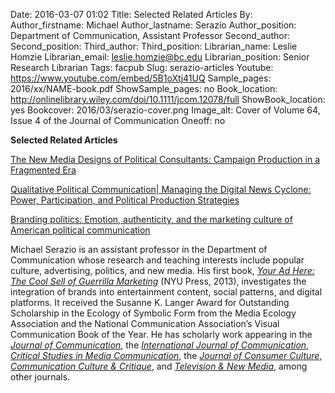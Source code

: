 Date: 2016-03-07 01:02
Title: Selected Related Articles
By: 
Author_firstname: Michael 
Author_lastname: Serazio
Author_position: Department of Communication, Assistant Professor
Second_author:
Second_position:
Third_author:
Third_position:
Librarian_name: Leslie Homzie
Librarian_email: leslie.homzie@bc.edu
Librarian_position: Senior Research Librarian
Tags: facpub
Slug: serazio-articles
Youtube: https://www.youtube.com/embed/5B1oXtj41UQ
Sample_pages: 2016/xx/NAME-book.pdf
ShowSample_pages: no
Book_location: http://onlinelibrary.wiley.com/doi/10.1111/jcom.12078/full
ShowBook_location: yes
Bookcover: 2016/03/serazio-cover.png
Image_alt: Cover of Volume 64, Issue 4 of the Journal of Communication 
Oneoff: no

<strong>Selected Related Articles</strong>

<a href="http://onlinelibrary.wiley.com/doi/10.1111/jcom.12078/full">The New Media Designs of Political Consultants: Campaign Production in a Fragmented Era</a>

<a href="http://ijoc.org/index.php/ijoc/article/view/3379" target="_blank" rel="noopener">Qualitative Political Communication| Managing the Digital News Cyclone: Power, Participation, and Political Production Strategies</a>

<a href="http://joc.sagepub.com/content/early/2015/05/18/1469540515586868.abstract" target="_blank" rel="noopener">Branding politics: Emotion, authenticity, and the marketing culture of American political communication</a>

Michael Serazio is an assistant professor in the Department of Communication whose research and teaching interests include popular culture, advertising, politics, and new media.  His first book, <em><a href="http://nyupress.org/books/9780814785904/" target="_blank" rel="noopener">Your Ad Here: The Cool Sell of Guerrilla Marketing</a></em> (NYU Press, 2013), investigates the integration of brands into entertainment content, social patterns, and digital platforms.  It received the Susanne K. Langer Award for Outstanding Scholarship in the Ecology of Symbolic Form from the Media Ecology Association and the National Communication Association’s Visual Communication Book of the Year.  He has scholarly work appearing in the <em><a href="http://onlinelibrary.wiley.com/doi/10.1111/jcom.12078/full" target="_blank" rel="noopener">Journal of Communication</a></em>, the <em><a href="http://ijoc.org/index.php/ijoc/article/view/3379" target="_blank" rel="noopener">International Journal of Communication</a></em>, <em><a href="http://www.tandfonline.com/doi/abs/10.1080/15295030903551009" target="_blank" rel="noopener">Critical Studies in Media Communication</a></em>, the <em><a href="http://joc.sagepub.com/content/early/2015/05/18/1469540515586868.abstract" target="_blank" rel="noopener">Journal of Consumer Culture</a></em>, <em><a href="http://onlinelibrary.wiley.com/doi/10.1111/j.1753-9137.2010.01078.x/abstract" target="_blank" rel="noopener">Communication Culture & Critique</a></em>, and <em><a href="http://tvn.sagepub.com/content/early/2013/06/04/1527476413491015.abstract" target="_blank" rel="noopener">Television & New Media</a></em>, among other journals.
